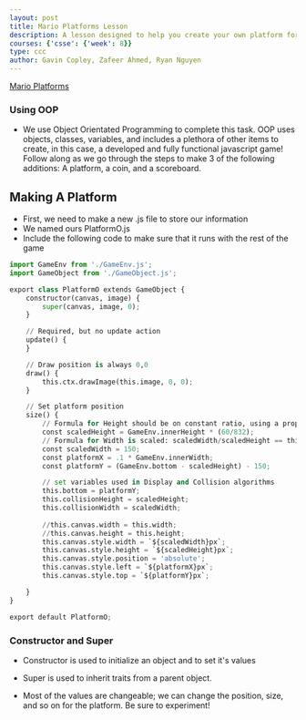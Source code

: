 ```yaml
---
layout: post
title: Mario Platforms Lesson
description: A lesson designed to help you create your own platform for your game
courses: {'csse': {'week': 8}}
type: ccc
author: Gavin Copley, Zafeer Ahmed, Ryan Nguyen
---
```


<a href="https://ryann96.github.io/Team-Project/mariogame">Mario Platforms</a>

### Using OOP
- We use Object Orientated Programming to complete this task. OOP uses objects, classes, variables, and includes a plethora of other items to create, in this case, a developed and fully functional javascript game! Follow along as we go through the steps to make 3 of the following additions: A platform, a coin, and a scoreboard.

## Making A Platform
- First, we need to make a new .js file to store our information
- We named ours PlatformO.js
- Include the following code to make sure that it runs with the rest of the game


```python
import GameEnv from './GameEnv.js';
import GameObject from './GameObject.js';

export class PlatformO extends GameObject {
    constructor(canvas, image) {
        super(canvas, image, 0);
    }

    // Required, but no update action
    update() {
    }

    // Draw position is always 0,0
    draw() {
        this.ctx.drawImage(this.image, 0, 0);
    }

    // Set platform position
    size() {
        // Formula for Height should be on constant ratio, using a proportion of 832
        const scaledHeight = GameEnv.innerHeight * (60/832);
        // Formula for Width is scaled: scaledWidth/scaledHeight == this.width/this.height
        const scaledWidth = 150;
        const platformX = .1 * GameEnv.innerWidth;
        const platformY = (GameEnv.bottom - scaledHeight) - 150;

        // set variables used in Display and Collision algorithms
        this.bottom = platformY;
        this.collisionHeight = scaledHeight;
        this.collisionWidth = scaledWidth;
    
        //this.canvas.width = this.width; 
        //this.canvas.height = this.height;
        this.canvas.style.width = `${scaledWidth}px`;
        this.canvas.style.height = `${scaledHeight}px`;
        this.canvas.style.position = 'absolute';
        this.canvas.style.left = `${platformX}px`;
        this.canvas.style.top = `${platformY}px`; 

    }
}

export default PlatformO;
```

### Constructor and Super
- Constructor is used to initialize an object and to set it's values
- Super is used to inherit traits from a parent object.

- Most of the values are changeable; we can change the position, size, and so on for the platform. Be sure to experiment!



